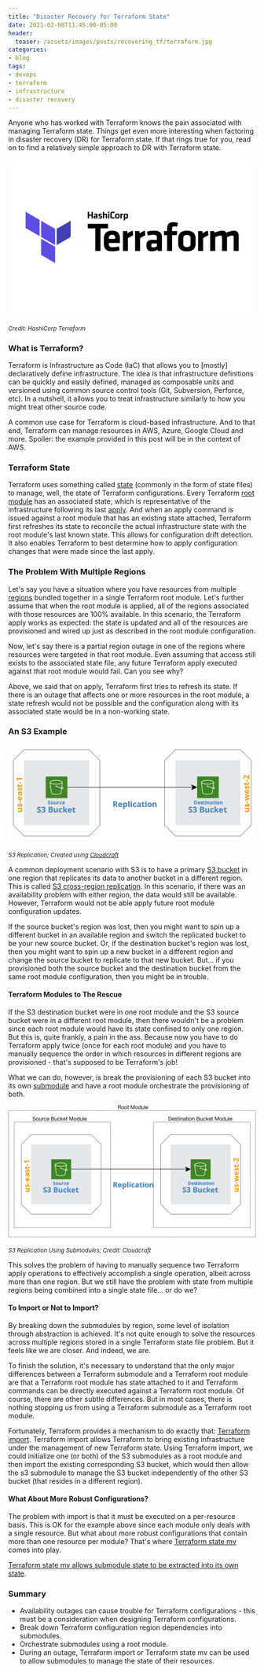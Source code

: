 ```yaml
---
title: "Disaster Recovery for Terraform State"
date: 2021-02-08T11:45:00-05:00
header:
  teaser: /assets/images/posts/recovering_tf/terraform.jpg
categories:
- blog 
tags:
- devops
- terraform
- infrastructure
- disaster recovery
---
```


Anyone who has worked with Terraform knows the pain associated with managing Terraform state. Things
get even more interesting when factoring in disaster recovery (DR) for Terraform state. If that rings 
true for you, read on to find a relatively simple approach to DR with Terraform state.

![Terraform](/assets/images/posts/recovering_tf/terraform.jpg)

_<small>Credit: HashiCorp Terraform</small>_

### What is Terraform?

Terraform is Infrastructure as Code (IaC) that allows you to [mostly] declaratively define infrastructure.
The idea is that infrastructure definitions can be quickly and easily defined, managed as composable units
and versioned using common source control tools (Git, Subversion, Perforce, etc). In a nutshell, it 
allows you to treat infrastructure similarly to how you might treat other source code.

A common use case for Terraform is cloud-based infrastructure. And to that end, Terraform can manage 
resources in AWS, Azure, Google Cloud and more. Spoiler: the example provided in this post will be in the context 
of AWS.

### Terraform State

Terraform uses something called [state](https://www.terraform.io/docs/language/state/index.html) (commonly in the form of state files) to manage, well, the state
of Terraform configurations. Every Terraform [root module](https://www.terraform.io/docs/language/modules/index.html#the-root-module)
has an associated state, which is representative of the infrastructure following its last 
[apply](https://www.terraform.io/docs/cli/commands/apply.html). And when an apply command is issued
against a root module that has an existing state attached, Terraform first refreshes its state to
reconcile the actual infrastructure state with the root module's last known state. This allows
for configuration drift detection. It also enables Terraform to best determine how to apply configuration changes
that were made since the last apply.

### The Problem With Multiple Regions

Let's say you have a situation where you have resources from multiple 
[regions](https://docs.aws.amazon.com/AmazonRDS/latest/UserGuide/Concepts.RegionsAndAvailabilityZones.html) bundled 
together in a single Terraform root module. Let's further assume that when the root module is applied, all
of the regions associated with those resources are 100% available. In this scenario, the Terraform apply works as 
expected: the state is updated and all of the resources are provisioned and wired up just as described in the root
module configuration.

Now, let's say there is a partial region outage in one of the regions where resources were targeted in that root module.
Even assuming that access still exists to the associated state file, any future Terraform apply executed against that root 
module would fail. Can you see why?

Above, we said that on apply, Terraform first tries to refresh its state. If there is an outage that affects one or more
resources in the root module, a state refresh would not be possible and the configuration along with its associated
state would be in a non-working state. 

### An S3 Example

![S3 CRR](/assets/images/posts/recovering_tf/s3_repl.jpg)

_<small>S3 Replication; Created using [Cloudcraft](https://www.cloudcraft.co/)</small>_

A common deployment scenario with S3 is to have a primary [S3 bucket](https://aws.amazon.com/s3/) in one region that 
replicates its data to another bucket in a different region. This is called 
[S3 cross-region replication](https://aws.amazon.com/s3/features/replication/). In this scenario, if there was an 
availability problem with either region, the data would still be available. However, Terraform would not be able 
apply future root module configuration updates.

If the source bucket's region was lost, then you might want to spin up a different bucket in an available region
and switch the replicated bucket to be your new source bucket. Or, if the destination bucket's region was lost, then
you might want to spin up a new bucket in a different region and change the source bucket to replicate to that new
bucket. But... if you provisioned both the source bucket and the destination bucket from the same root module
configuration, then you might be in trouble.

#### Terraform Modules to The Rescue

If the S3 destination bucket were in one root module and the S3 source bucket were in a different root module, then
there wouldn't be a problem since each root module would have its state confined to only one region. But this is, quite
frankly, a pain in the ass. Because now you have to do Terraform apply twice (once for each root module) and you have
to manually sequence the order in which resources in different regions are provisioned - that's supposed to be 
Terraform's job!

What we can do, however, is break the provisioning of each S3 bucket into its own 
[submodule](https://www.terraform.io/docs/language/modules/develop/composition.html) and have a root module
orchestrate the provisioning of both. 

![S3 CRR](/assets/images/posts/recovering_tf/s3_repl_modules.jpg)

_<small>S3 Replication Using Submodules; Credit: Cloudcraft</small>_

This solves the problem of having to manually sequence two Terraform apply operations to effectively accomplish a single
operation, albeit across more than one region. But we still have the problem with state from multiple regions being
combined into a single state file... or do we?

#### To Import or Not to Import?

By breaking down the submodules by region, some level of isolation through abstraction is achieved. It's not quite 
enough to solve the resources across multiple regions stored in a single Terraform state file problem. But it feels like
we are closer. And indeed, we are.

To finish the solution, it's necessary to understand that the only major differences between a Terraform submodule and a
Terraform root module are that a Terraform root module has state attached to it and Terraform commands can be directly 
executed against a Terraform root module. Of course, there are other subtle differences. But in most cases, there is 
nothing stopping us from using a Terraform submodule as a Terraform root module.

Fortunately, Terraform provides a mechanism to do exactly that: 
[Terraform import](https://www.terraform.io/docs/cli/import/index.html). Terraform import allows Terraform to bring
existing infrastructure under the management of new Terraform state. Using Terraform import, we could initialize 
one (or both) of the S3 submodules as a root module and then import the existing corresponding S3 bucket, which would then allow 
the s3 submodule to manage the S3 bucket independently of the other S3 bucket (that resides in a different region).

#### What About More Robust Configurations?

The problem with import is that it must be executed on a per-resource basis. This is OK for the example above since
each module only deals with a single resource. But what about more robust configurations that contain more than one
resource per module? That's where [Terraform state mv](https://www.terraform.io/docs/cli/commands/state/mv.html) comes 
into play. 

[Terraform state mv allows submodule state to be extracted into its own state](https://www.terraform.io/docs/cli/commands/state/mv.html#example-move-a-module-to-another-state).

### Summary

* Availability outages can cause trouble for Terraform configurations - this must be a consideration when designing Terraform configurations.
* Break down Terraform configuration region dependencies into submodules.
* Orchestrate submodules using a root module.
* During an outage, Terraform import or Terraform state mv can be used to allow submodules to manage the state of their resources.